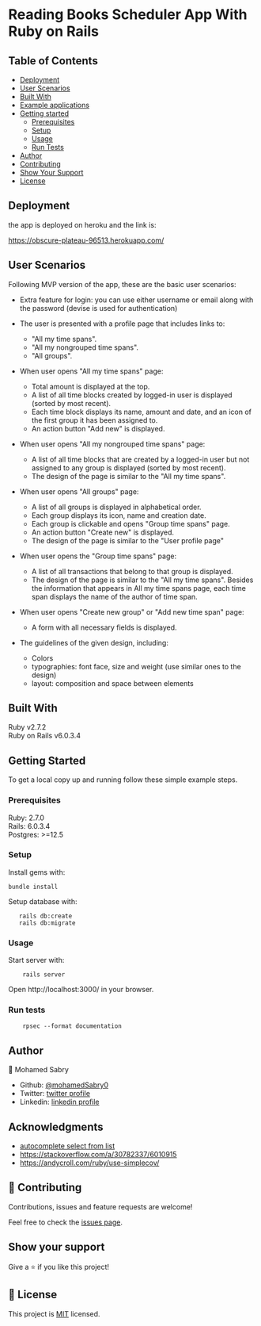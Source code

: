 # Reading Books Scheduler App With Ruby on Rails

## Table of Contents

- [Deployment](#Deployment)
- [User Scenarios](#user-scenarios)
- [Built With](#built-with)
- [Example applications](#example-applications)
- [Getting started](#getting-started)
	- [Prerequisites](#prerequisites)
	- [Setup](#setup)
	- [Usage](#usage)
	- [Run Tests](#run-tests)
- [Author](#author)
- [Contributing](#contributing)
- [Show Your Support](#show-your-support)
- [License](#license)
## Deployment
the app is deployed on heroku and the link is:

https://obscure-plateau-96513.herokuapp.com/

## User Scenarios
Following MVP version of the app, these are the basic user scenarios:

- Extra feature for login: you can use either username or email along with the password (devise is used for authentication)
- The user is presented with a profile page that includes links to:
    - "All my time spans".
    - "All my nongrouped time spans".
    - "All groups".
- When user opens "All my time spans" page:
    - Total amount is displayed at the top.
    - A list of all time blocks created by logged-in user is displayed (sorted by most recent).
    - Each time block displays its name, amount and date, and an icon of the first group it has been assigned to.
    - An action button "Add new" is displayed.
- When user opens "All my nongrouped time spans" page:
    - A list of all time blocks that are created by a logged-in user but not assigned to any group is displayed (sorted by most recent).
    - The design of the page is similar to the "All my time spans".
- When user opens "All groups" page:
    - A list of all groups is displayed in alphabetical order.
    - Each group displays its icon, name and creation date.
    - Each group is clickable and opens "Group time spans" page.
    - An action button "Create new" is displayed.
    - The design of the page is similar to the "User profile page"
- When user opens the "Group time spans" page:
    - A list of all transactions that belong to that group is displayed.
    - The design of the page is similar to the "All my time spans". Besides the information that appears in All my time spans page, each time span displays the name of the author of time span.
- When user opens "Create new group" or "Add new time span" page:
    - A form with all necessary fields is displayed.

- The guidelines of the given design, including:
    - Colors
    - typographies: font face, size and weight (use similar ones to the design)
    - layout: composition and space between elements
## Built With

Ruby v2.7.2  
Ruby on Rails v6.0.3.4
## Getting Started

To get a local copy up and running follow these simple example steps.

### Prerequisites

Ruby: 2.7.0  
Rails: 6.0.3.4  
Postgres: >=12.5

### Setup

Install gems with:

```
bundle install
```

Setup database with:

```
   rails db:create
   rails db:migrate
```

### Usage

Start server with:

```
    rails server
```

Open http://localhost:3000/ in your browser.

### Run tests

```
    rpsec --format documentation
```
## Author

👤 Mohamed Sabry

- Github: [@mohamedSabry0](https://github.com/mohamedSabry0)
- Twitter: [twitter profile](https://twitter.com/mohsmh0)
- Linkedin: [linkedin profile](https://www.linkedin.com/in/mohamed-sabry0/)

## Acknowledgments
- [autocomplete select from list](https://medium.com/@sherzelsmith/add-a-filtering-multiple-tag-system-with-autocomplete-to-your-rails-model-in-rails-5-1bf88cd53e9)
- https://stackoverflow.com/a/30782337/6010915
- https://andycroll.com/ruby/use-simplecov/

## 🤝 Contributing

Contributions, issues and feature requests are welcome!

Feel free to check the [issues page](issues/).

## Show your support

Give a ⭐️ if you like this project!

## 📝 License

This project is [MIT]() licensed.
